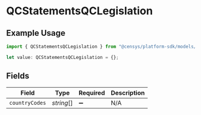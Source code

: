 # QCStatementsQCLegislation

## Example Usage

```typescript
import { QCStatementsQCLegislation } from "@censys/platform-sdk/models/components";

let value: QCStatementsQCLegislation = {};
```

## Fields

| Field              | Type               | Required           | Description        |
| ------------------ | ------------------ | ------------------ | ------------------ |
| `countryCodes`     | *string*[]         | :heavy_minus_sign: | N/A                |